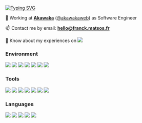 [![Typing SVG](https://readme-typing-svg.demolab.com?font=Special+Elite&duration=2000&pause=500&color=051218&center=true&vCenter=true&multiline=true&repeat=false&width=435&height=100&lines=Hi+%F0%9F%91%8B+;I'm+Franck%2C;A+passionate+PHP+developer+from+%F0%9F%87%AB%F0%9F%87%B7)](https://git.io/typing-svg)

💼 Working at **<a href="https://www.akawaka.fr/" target="_blank">Akawaka</a>** (<a href="https://twitter.com/akawakaweb"  target="_blank">@akawakaweb</a>) as Software Engineer

📫 Contact me by email: **hello@franck.matsos.fr**

📄 Know about my experiences on [
  <img src="https://img.shields.io/badge/LinkedIn-0077B5?style=flat-square&logo=linkedin&logoColor=white"/>](https://www.linkedin.com/in/fmatsos)

<h3>Environment</h3>
<p>
  <img src="https://img.shields.io/badge/Linux-FCC624?style=flat-square&logo=linux&logoColor=black"/>
  <img src="https://img.shields.io/badge/-PHPStorm-181717?style=flat-square&logo=phpstorm&logoColor=white"/>
  <img src="https://img.shields.io/badge/Docker-2CA5E0?style=flat-square&logo=docker&logoColor=white"/>
  <img src="https://img.shields.io/badge/GitHub-100000?style=flat-square&logo=github&logoColor=whit"/>
  <img src="https://img.shields.io/badge/GitLab-330F63?style=flat-square&logo=gitlab&logoColor=white"/>
  <img src="https://img.shields.io/badge/GIT-E44C30?style=flat-square&logo=git&logoColor=white"/>
  <img src="https://img.shields.io/badge/GNU%20Bash-4EAA25?style=flat-square&logo=GNU%20Bash&logoColor=white"/>
</p>

<h3>Tools</h3>
<p>
  <img src="https://img.shields.io/badge/Composer-885630?style=flat-square&logo=Composer&logoColor=white"/>
  <img src="https://img.shields.io/badge/MySQL-005C84?style=flat-square&logo=mysql&logoColor=white"/>
  <img src="https://img.shields.io/badge/PostgreSQL-316192?style=flat-square&logo=postgresql&logoColor=white"/>
  <img src="https://img.shields.io/badge/rabbitmq-%23FF6600.svg?&style=flat-square&logo=rabbitmq&logoColor=white"/>
  <img src="https://img.shields.io/badge/Sass-CC6699?style=flat-square&logo=sass&logoColor=white"/>
  <img src="https://img.shields.io/badge/npm-CB3837?style=flat-square&logo=npm&logoColor=white"/>
  <img src="https://img.shields.io/badge/Yarn-2C8EBB?style=flat-square&logo=yarn&logoColor=white"/>
</p>  

<h3>Languages</h3>
<p>
  <img src="https://img.shields.io/badge/PHP-777BB4?style=flat-square&logo=php&logoColor=white"/>  
  <img src="https://img.shields.io/badge/Symfony-000000?style=flat-square&logo=Symfony&logoColor=white"/>
  <img src="https://img.shields.io/badge/HTML5-E34F26?style=flat-square&logo=html5&logoColor=white"/>
  <img src="https://img.shields.io/badge/CSS3-1572B6?style=flat-square&logo=css3&logoColor=white"/>
  <img src="https://img.shields.io/badge/JavaScript-323330?style=flat-square&logo=javascript&logoColor=F7DF1E"/>
</p>
